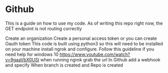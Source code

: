 # Github

This is a guide on how to use my code. As of writing this repo right now, the GET endpoint is not routing correctly

Create an organization
Create a personal access token or you can create Oauth token
This code is built using python3 so this will need to be installed on your machine
install ngrok and configure. Follow this guideline if you need help for windows 10 https://www.youtube.com/watch?v=9gaaVbX0USI
when running ngrok grab the url
In Github add a webhook and specify When branch is created and Repo is created
